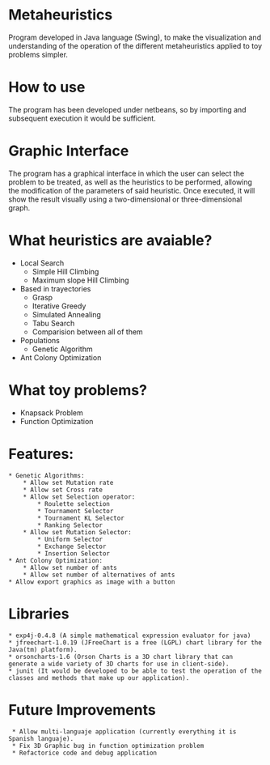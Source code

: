 # Metaheuristics
Program developed in Java language (Swing), to make the visualization and understanding of the operation of the different metaheuristics applied to toy problems simpler.

# How to use
The program has been developed under netbeans, so by importing and subsequent execution it would be sufficient.

# Graphic Interface
The program has a graphical interface in which the user can select the problem to be treated, as well as the heuristics to be performed, allowing the modification of the parameters of said heuristic.
Once executed, it will show the result visually using a two-dimensional or three-dimensional graph.

# What heuristics are avaiable?
                
* Local Search
	* Simple Hill Climbing
	* Maximum slope Hill Climbing
* Based in trayectories
	* Grasp
	* Iterative Greedy
	* Simulated Annealing
	* Tabu Search
	* Comparision between all of them
* Populations
	* Genetic Algorithm
* Ant Colony Optimization
                
# What toy problems?
+ Knapsack Problem
+ Function Optimization

# Features:
    * Genetic Algorithms:
	    * Allow set Mutation rate
	    * Allow set Cross rate
	    * Allow set Selection operator:
		    * Roulette selection
		    * Tournament Selector
		    * Tournament KL Selector
		    * Ranking Selector
		* Allow set Mutation Selector:
			* Uniform Selector
			* Exchange Selector
			* Insertion Selector
	* Ant Colony Optimization:
		* Allow set number of ants
		* Allow set number of alternatives of ants
	* Allow export graphics as image with a button
# Libraries
    * exp4j-0.4.8 (A simple mathematical expression evaluator for java)
    * jfreechart-1.0.19 (JFreeChart is a free (LGPL) chart library for the Java(tm) platform).
    * orsoncharts-1.6 (Orson Charts is a 3D chart library that can generate a wide variety of 3D charts for use in client-side).
    * junit (It would be developed to be able to test the operation of the classes and methods that make up our application).
 
 # Future Improvements
     * Allow multi-languaje application (currently everything it is Spanish languaje).
     * Fix 3D Graphic bug in function optimization problem
     * Refactorice code and debug application
 	
